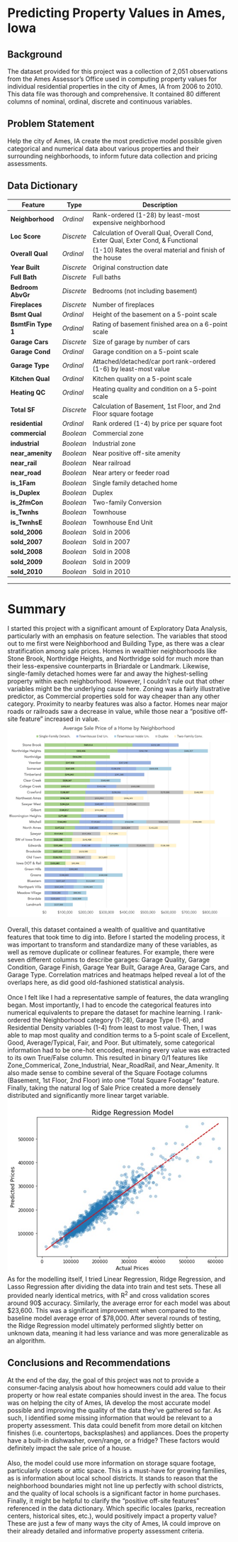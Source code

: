# Predicting Property Values in Ames, Iowa

## Background
The dataset provided for this project was a collection of 2,051 observations from the Ames Assessor’s Office used in computing property values for individual residential properties in the city of Ames, IA from 2006 to 2010. This data file was thorough and comprehensive. It contained 80 different columns of nominal, ordinal, discrete and continuous variables.

## Problem Statement
Help the city of Ames, IA create the most predictive model possible given categorical and numerical data about various properties and their surrounding neighborhoods, to inform future data collection and pricing assessments.


## Data Dictionary

|Feature|Type|Description|
|---|---|---|
|**Neighborhood**|*Ordinal*|Rank-ordered (1-28) by least-most expensive neighborhood| 
|**Loc Score**|*Discrete*|Calculation of Overall Qual, Overall Cond, Exter Qual, Exter Cond, & Functional|
|**Overall Qual**|*Ordinal*|(1-10) Rates the overal material and finish of the house|
|**Year Built**|*Discrete*|Original construction date|
|**Full Bath**|*Discrete*|Full baths|
|**Bedroom AbvGr**|*Discrete*|Bedrooms (not including basement)|
|**Fireplaces**|*Discrete*|Number of fireplaces|
|**Bsmt Qual**|*Ordinal*|Height of the basement on a 5-point scale|
|**BsmtFin Type 1**|*Ordinal*|Rating of basement finished area on a 6-point scale|
|**Garage Cars**|*Discrete*|Size of garage by number of cars|
|**Garage Cond**|*Ordinal*|Garage condition on a 5-point scale|
|**Garage Type**|*Ordinal*|Attached/detached/car port rank-ordered (1-6) by least-most value|
|**Kitchen Qual**|*Ordinal*|Kitchen quality on a 5-point scale|
|**Heating QC**|*Ordinal*|Heating quality and condition on a 5-point scale|
|**Total SF**|*Discrete*|Calculation of Basement, 1st Floor, and 2nd Floor square footage|
|**residential**|*Ordinal*|Rank ordered (1-4) by price per square foot |
|**commercial**|*Boolean*|Commercial zone|
|**industrial**|*Boolean*|Industrial zone|
|**near_amenity**|*Boolean*|Near positive off-site amenity|
|**near_rail**|*Boolean*|Near railroad|
|**near_road**|*Boolean*|Near artery or feeder road|
|**is_1Fam**|*Boolean*|Single family detached home|
|**is_Duplex**|*Boolean*|Duplex|
|**is_2fmCon**|*Boolean*|Two-family Conversion|
|**is_Twnhs**|*Boolean*|Townhouse|
|**is_TwnhsE**|*Boolean*|Townhouse End Unit|
|**sold_2006**|*Boolean*|Sold in 2006|
|**sold_2007**|*Boolean*|Sold in 2007|
|**sold_2008**|*Boolean*|Sold in 2008|
|**sold_2009**|*Boolean*|Sold in 2009|
|**sold_2010**|*Boolean*|Sold in 2010|

---

# Summary
I started this project with a significant amount of Exploratory Data Analysis, particularly with an emphasis on feature selection. The variables that stood out to me first were Neighborhood and Building Type, as there was a clear stratification among sale prices. Homes in wealthier neighborhoods like Stone Brook, Northridge Heights, and Northridge sold for much more than their less-expensive counterparts in Briardale or Landmark. Likewise, single-family detached homes were far and away the highest-selling property within each neighborhood. However, I couldn’t rule out that other variables might be the underlying cause here. Zoning was a fairly illustrative predictor, as Commercial properties sold for way cheaper than any other category. Proximity to nearby features was also a factor. Homes near major roads or railroads saw a decrease in value, while those near a “positive off-site feature” increased in value.
<br>![](img/stacked_bar_chart.jpg)<br><br>
Overall, this dataset contained a wealth of qualitive and quantitative features that took time to dig into. Before I started the modeling process, it was important to transform and standardize many of these variables, as well as remove duplicate or collinear features. For example, there were seven different columns to describe garages: Garage Quality, Garage Condition, Garage Finish, Garage Year Built, Garage Area, Garage Cars, and Garage Type. Correlation matrices and heatmaps helped reveal a lot of the overlaps here, as did good old-fashioned statistical analysis.
<br><br>
Once I felt like I had a representative sample of features, the data wrangling began. Most importantly, I had to encode the categorical features into numerical equivalents to prepare the dataset for machine learning. I rank-ordered the Neighborhood category (1-28), Garage Type (1-6), and Residential Density variables (1-4) from least to most value. Then, I was able to map most quality and condition terms to a 5-point scale of Excellent, Good, Average/Typical, Fair, and Poor. But ultimately, some categorical information had to be one-hot encoded, meaning every value was extracted to its own True/False column. This resulted in binary 0/1 features like  Zone_Commerical, Zone_Industrial, Near_RoadRail, and Near_Amenity. It also made sense to combine several of the Square Footage columns (Basement, 1st Floor, 2nd Floor) into one “Total Square Footage” feature. Finally, taking the natural log of Sale Price created a more densely distributed and significantly more linear target variable.
<br>![](img/model.jpg)<br>
As for the modelling itself, I tried Linear Regression, Ridge Regression, and Lasso Regression after dividing the data into train and test sets. These all provided nearly identical metrics, with R<sup>2</sup> and cross validation scores around 90$ accuracy. Similarly, the average error for each model was about $23,600. This was a significant improvement when compared to the baseline model average error of $78,000. After several rounds of testing, the Ridge Regression model ultimately performed slightly better on unknown data, meaning it had less variance and was more generalizable as an algorithm.

## Conclusions and Recommendations
At the end of the day, the goal of this project was not to provide a consumer-facing analysis about how homeowners could add value to their property or how real estate companies should invest in the area. The focus was on helping the city of Ames, IA develop the most accurate model possible and improving the quality of the data they’ve gathered so far. As such, I identified some missing information that would be relevant to a property assessment. This data could benefit from more detail on kitchen finishes (i.e. countertops, backsplashes) and appliances. Does the property have a built-in dishwasher, oven/range, or a fridge? These factors would definitely impact the sale price of a house.
<br><br>
Also, the model could use more information on storage square footage, particularly closets or attic space. This is a must-have for growing families, as is information about local school districts. It stands to reason that the neighborhood boundaries might not line up perfectly with school districts, and the quality of local schools is a significant factor in home purchases. Finally, it might be helpful to clarify the “positive off-site features” referenced in the data dictionary. Which specific locales (parks, recreation centers, historical sites, etc.), would positively impact a property value? These are just a few of many ways the city of Ames, IA could improve on their already detailed and informative property assessment criteria.